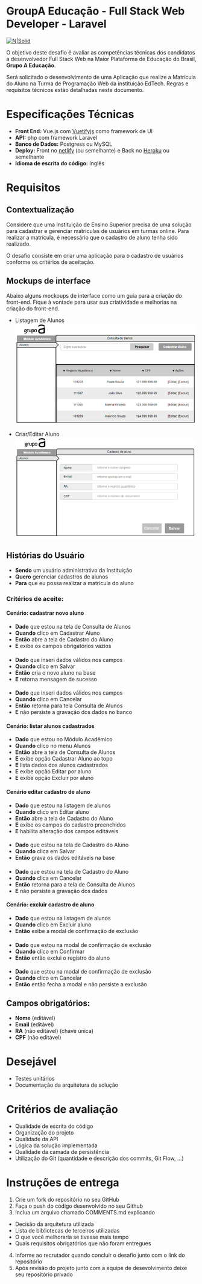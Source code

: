 # GroupA Educação - Full Stack Web Developer - Laravel

[![N|Solid](https://www.grupoa.com.br/hs-fs/hubfs/logo-grupoa.png?width=300&name=logo-grupoa.png)](https://www.grupoa.com.br)

O objetivo deste desafio é avaliar as competências técnicas dos candidatos a desenvolvedor Full Stack Web na Maior Plataforma de Educação do Brasil, **Grupo A Educação**.

Será solicitado o desenvolvimento de uma Aplicação que realize a Matrícula do Aluno na Turma de Programação Web da instituição EdTech. Regras e requisitos técnicos estão detalhadas neste documento.

# Especificações Técnicas

- **Front End:** Vue.js com [Vuetifyjs](https://vuetifyjs.com/en/) como framework de UI
- **API:** php com framework Laravel
- **Banco de Dados:** Postgress ou MySQL
- **Deploy:** Front no [netlify](https://www.netlify.com/) (ou semelhante) e Back no [Heroku](https://www.heroku.com/) ou semelhante
- **Idioma de escrita do código:** Inglês

# Requisitos

## Contextualização

Considere que uma Instituição de Ensino Superior precisa de uma solução para cadastrar e gerenciar matrículas de usuários em turmas online. Para realizar a matrícula, é necessário que o cadastro de aluno tenha sido realizado.

O desafio consiste em criar uma aplicação para o cadastro de usuários conforme os critérios de aceitação.

## Mockups de interface

Abaixo alguns mockoups de interface como um guia para a criação do front-end. Fique à vontade para usar sua criatividade e melhorias na criação do front-end.

- Listagem de Alunos
  ![Listagem de Alunos](/mockups/studants_list.png)

- Criar/Editar Aluno
  ![Listagem de Alunos](/mockups/studants_save.png)

## Histórias do Usuário

- **Sendo** um usuário administrativo da Instituição
- **Quero** gerenciar cadastros de alunos
- **Para** que eu possa realizar a matrícula do aluno

### Critérios de aceite:

#### Cenário: cadastrar novo aluno

- **Dado** que estou na tela de Consulta de Alunos
- **Quando** clico em Cadastrar Aluno
- **Então** abre a tela de Cadastro do Aluno
- **E** exibe os campos obrigatórios vazios

####

- **Dado** que inseri dados válidos nos campos
- **Quando** clico em Salvar
- **Então** cria o novo aluno na base
- **E** retorna mensagem de sucesso

####

- **Dado** que inseri dados válidos nos campos
- **Quando** clico em Cancelar
- **Então** retorna para tela Consulta de Alunos
- **E** não persiste a gravação dos dados no banco

#### Cenário: listar alunos cadastrados

- **Dado** que estou no Módulo Acadêmico
- **Quando** clico no menu Alunos
- **Então** abre a tela de Consulta de Alunos
- **E** exibe opção Cadastrar Aluno ao topo
- **E** lista dados dos alunos cadastrados
- **E** exibe opção Editar por aluno
- **E** exibe opção Excluir por aluno

#### Cenário editar cadastro de aluno

- **Dado** que estou na listagem de alunos
- **Quando** clico em Editar aluno
- **Então** abre a tela de Cadastro do Aluno
- **E** exibe os campos do cadastro preenchidos
- **E** habilita alteração dos campos editáveis

####

- **Dado** que estou na tela de Cadastro do Aluno
- **Quando** clica em Salvar
- **Então** grava os dados editáveis na base

####

- **Dado** que estou na tela de Cadastro do Aluno
- **Quando** clica em Cancelar
- **Então** retorna para a tela de Consulta de Alunos
- **E** não persiste a gravação dos dados

#### Cenário: excluir cadastro de aluno

- **Dado** que estou na listagem de alunos
- **Quando** clico em Excluir aluno
- **Então** exibe a modal de confirmação de exclusão

####

- **Dado** que estou na modal de confirmação de exclusão
- **Quando** clico em Confirmar
- **Então** então exclui o registro do aluno

####

- **Dado** que estou na modal de confirmação de exclusão
- **Quando** clico em Cancelar
- **Então** então fecha a modal e não persiste a exclusão

## Campos obrigatórios:

- **Nome** (editável)
- **Email** (editável)
- **RA** (não editável) (chave única)
- **CPF** (não editável)

# Desejável

- Testes unitários
- Documentação da arquitetura de solução

# Critérios de avaliação

- Qualidade de escrita do código
- Organização do projeto
- Qualidade da API
- Lógica da solução implementada
- Qualidade da camada de persistência
- Utilização do Git (quantidade e descrição dos commits, Git Flow, ...)

# Instruções de entrega

1. Crie um fork do repositório no seu GitHub
2. Faça o push do código desenvolvido no seu Github
3. Inclua um arquivo chamado COMMENTS.md explicando

- Decisão da arquitetura utilizada
- Lista de bibliotecas de terceiros utilizadas
- O que você melhoraria se tivesse mais tempo
- Quais requisitos obrigatórios que não foram entregues

4. Informe ao recrutador quando concluir o desafio junto com o link do repositório
5. Após revisão do projeto junto com a equipe de desevolvimento deixe seu repositório privado
